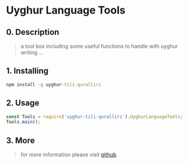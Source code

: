 # Uyghur Language Tools

## 0. Description

> a tool box including some useful functions to handle with uyghur writing ...

## 1. Installing

```cmd
npm install -g uyghur-tili-quralliri
```

## 2. Usage

```js
const Tools = require('uyghur-tili-quralliri').UyghurLanguageTools;
Tools.main();
```

## 3. More

> for more information please visit [github](https://github.com/kompasim/uyghur-tili-quralliri).
